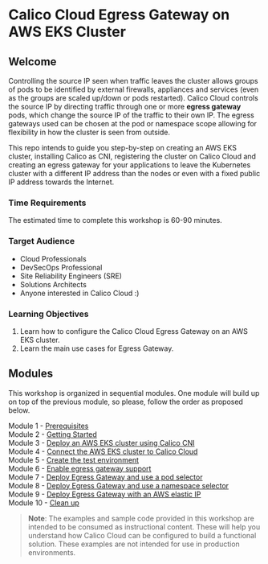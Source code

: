 # Calico Cloud Egress Gateway on AWS EKS Cluster 

## Welcome

Controlling the source IP seen when traffic leaves the cluster allows groups of pods to be identified by external firewalls, appliances and services (even as the groups are scaled up/down or pods restarted). Calico Cloud controls the source IP by directing traffic through one or more **egress gateway** pods, which change the source IP of the traffic to their own IP. The egress gateways used can be chosen at the pod or namespace scope allowing for flexibility in how the cluster is seen from outside.

This repo intends to guide you step-by-step on creating an AWS EKS cluster, installing Calico as CNI, registering the cluster on Calico Cloud and creating an egress gateway for your applications to leave the Kubernetes cluster with a different IP address than the nodes or even with a fixed public IP address towards the Internet.

### Time Requirements

The estimated time to complete this workshop is 60-90 minutes.

### Target Audience

- Cloud Professionals
- DevSecOps Professional
- Site Reliability Engineers (SRE)
- Solutions Architects
- Anyone interested in Calico Cloud :)

### Learning Objectives

1. Learn how to configure the Calico Cloud Egress Gateway on an AWS EKS cluster.
2. Learn the main use cases for Egress Gateway.

## Modules

This workshop is organized in sequential modules. One module will build up on top of the previous module, so please, follow the order as proposed below.

Module 1 - [Prerequisites](/modules/module-1-prereq.md)  
Module 2 - [Getting Started](/modules/module-2-getting-started.md)  
Module 3 - [Deploy an AWS EKS cluster using Calico CNI](/modules/module-3-deploy-eks.md)  
Module 4 - [Connect the AWS EKS cluster to Calico Cloud](/modules/module-4-connect-calicocloud.md)  
Module 5 - [Create the test environment](/modules/module-5-test-environment.md)  
Module 6 - [Enable egress gateway support](/modules/module-6-egw-support.md)  
Module 7 - [Deploy Egress Gateway and use a pod selector](/modules/module-7-egw-perpod.md)  
Module 8 - [Deploy Egress Gateway and use a namespace selector](/modules/module-8-egw-pernamespace.md)  
Module 9 - [Deploy Egress Gateway with an AWS elastic IP](/modules/module-9-egw-elastic-ip.md)  
Module 10 - [Clean up](/modules/module-10-clean-up.md)  

> **Note**: The examples and sample code provided in this workshop are intended to be consumed as instructional content. These will help you understand how Calico Cloud can be configured to build a functional solution. These examples are not intended for use in production environments.